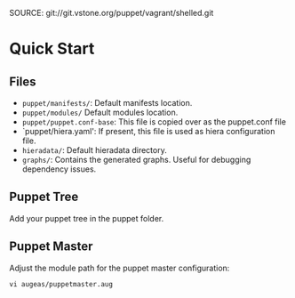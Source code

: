SOURCE: git://git.vstone.org/puppet/vagrant/shelled.git

# Quick Start

## Files

* `puppet/manifests/`:        Default manifests location.
* `puppet/modules/`           Default modules location.
* `puppet/puppet.conf-base`:  This file is copied over as the puppet.conf file
* `puppet/hiera.yaml':        If present, this file is used as hiera configuration file.
* `hieradata/`:               Default hieradata directory.
* `graphs/`:                  Contains the generated graphs. Useful for debugging dependency issues.

## Puppet Tree

Add your puppet tree in the puppet folder.

## Puppet Master

Adjust the module path for the puppet master configuration:

    vi augeas/puppetmaster.aug


